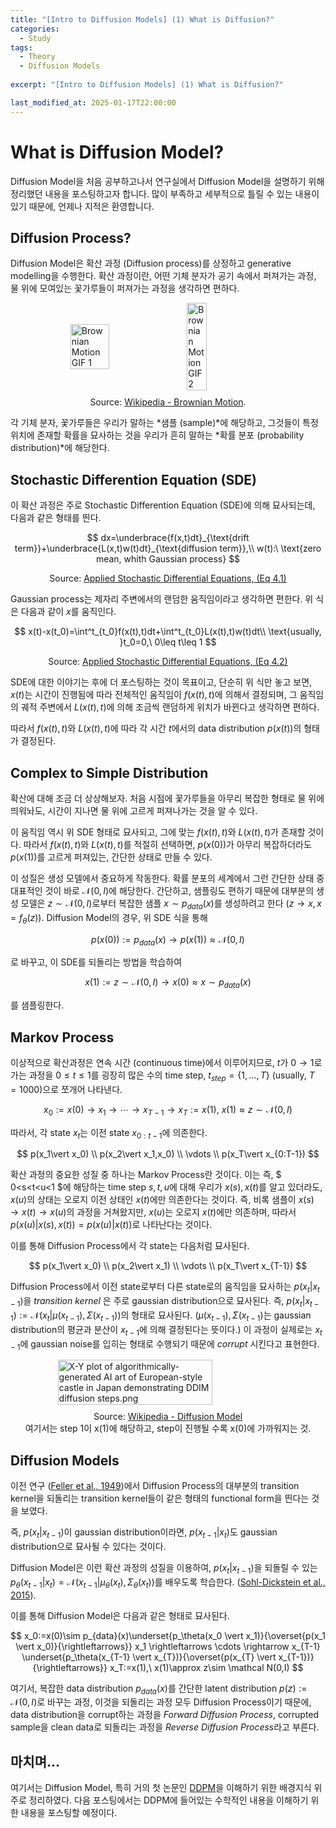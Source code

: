 ```yaml
---
title: "[Intro to Diffusion Models] (1) What is Diffusion?"
categories:
  - Study
tags:
  - Theory
  - Diffusion Models
  
excerpt: "[Intro to Diffusion Models] (1) What is Diffusion?"

last_modified_at: 2025-01-17T22:00:00
---
```


# What is Diffusion Model?

Diffusion Model을 처음 공부하고나서 연구실에서 Diffusion Model을 설명하기 위해 정리했던 내용을 포스팅하고자 합니다. 많이 부족하고 세부적으로 틀릴 수 있는 내용이 있기 때문에, 언제나 지적은 환영합니다.

## Diffusion Process?

Diffusion Model은 확산 과정 (Diffusion process)를 상정하고 generative modelling을 수행한다. 확산 과정이란, 어떤 기체 분자가 공기 속에서 퍼져가는 과정, 물 위에 모여있는 꽃가루들이 퍼져가는 과정을 생각하면 편하다. 

<div style="display: flex; justify-content: center; align-items: center; gap: 10px; width: 100%; flex-wrap: wrap;">
  <img src="https://upload.wikimedia.org/wikipedia/commons/9/97/2d_random_walk_ag_adatom_ag111.gif" alt="Brownian Motion GIF 1" style="width: 35%; height: auto;">
  <img src="https://upload.wikimedia.org/wikipedia/commons/c/c2/Brownian_motion_large.gif" alt="Brownian Motion GIF 2" style="width: 25%; height: auto;">
</div>
<p style="text-align: center; margin-top: 10px; font-size: 14px;">
  Source: <a href="https://en.wikipedia.org/wiki/Brownian_motion" target="_blank">Wikipedia - Brownian Motion</a>.
</p>

각 기체 분자, 꽃가루들은 우리가 말하는 *샘플 (sample)*에 해당하고, 그것들이 특정 위치에 존재할 확률을 묘사하는 것을 우리가 흔히 말하는 *확률 분포 (probability distribution)*에 해당한다. 

## Stochastic Differention Equation (SDE)

이 확산 과정은 주로 Stochastic Differention Equation (SDE)에 의해 묘사되는데, 다음과 같은 형태를 띈다.

$$
dx=\underbrace{f(x,t)dt}_{\text{drift term}}+\underbrace{L(x,t)w(t)dt}_{\text{diffusion term}},\\
w(t):\ \text{zero mean, whith Gaussian process}
$$

<p style="text-align: center; margin-top: 10px; font-size: 14px;">
  Source: <a href="https://users.aalto.fi/~asolin/sde-book/sde-book.pdf" target="_blank">Applied Stochastic Differential Equations, (Eq 4.1)</a>
</p>

Gaussian process는 제자리 주변에서의 랜덤한 움직임이라고 생각하면 편한다. 위 식은 다음과 같이 $x$를 움직인다.

$$
x(t)-x(t_0)=\int^t_{t_0}f(x(t),t)dt+\int^t_{t_0}L(x(t),t)w(t)dt\\
\text{usually, }t_0=0,\ 0\leq t\leq 1
$$

<p style="text-align: center; margin-top: 10px; font-size: 14px;">
  Source: <a href="https://users.aalto.fi/~asolin/sde-book/sde-book.pdf" target="_blank">Applied Stochastic Differential Equations, (Eq 4.2)</a>
</p>

SDE에 대한 이야기는 후에 더 포스팅하는 것이 목표이고, 단순히 위 식만 놓고 보면, $x(t)$는 시간이 진행됨에 따라 전체적인 움직임이 $f(x(t),t)$에 의해서 결정되며, 그 움직임의 궤적 주변에서 $L(x(t),t)$에 의해 조금씩 랜덤하게 위치가 바뀐다고 생각하면 편하다.

따라서 $f(x(t),t)$와 $L(x(t),t)$에 따라 각 시간 $t$에서의 data distribution $p(x(t))$의 형태가 결정된다.

## Complex to Simple Distribution

확산에 대해 조금 더 상상해보자. 처음 시점에 꽃가루들을 아무리 복잡한 형태로 물 위에 띄워놔도, 시간이 지나면 물 위에 고르게 퍼져나가는 것을 알 수 있다. 

이 움직임 역시 위 SDE 형태로 묘사되고, 그에 맞는 $f(x(t),t)$와 $L(x(t),t)$가 존재할 것이다. 따라서 $f(x(t),t)$와 $L(x(t),t)$를 적절히 선택하면, $p(x(0))$가 아무리 복잡하더라도 $p(x(1))$를 고르게 퍼져있는, 간단한 상태로 만들 수 있다. 

이 성질은 생성 모델에서 중요하게 작동한다. 확률 분포의 세계에서 그런 간단한 상태 중 대표적인 것이 바로 $\mathcal N(0, I)$에 해당한다. 간단하고, 샘플링도 편하기 때문에 대부분의 생성 모델은 $z\sim \mathcal N(0,I)$로부터 복잡한 샘플 $x\sim p_{data}(x)$를 생성하려고 한다 $(z\rightarrow x, x=f_{\theta}(z))$. Diffusion Model의 경우, 위 SDE 식을 통해 

$$ 
p(x(0)):=p_{data}(x)\rightarrow p(x(1))\approx \mathcal N(0,I)
$$

로 바꾸고, 이 SDE를 되돌리는 방법을 학습하여 

$$
x(1):=z\sim \mathcal N(0,I) \rightarrow x(0)\approx x\sim p_{data}(x)
$$

를 샘플링한다.

## Markov Process

이상적으로 확산과정은 연속 시간 (continuous time)에서 이루어지므로, $t$가 $0\rightarrow 1$로 가는 과정을 $0\leq t\leq 1$를 굉장히 많은 수의 time step, $t_{step}=\{1,\dots,T\}\ (\text{usually, $T=1000$})$으로 쪼개어 나타낸다.

$$
x_0:=x(0)\rightarrow x_1\rightarrow \cdots \rightarrow x_{T-1}\rightarrow x_T:=x(1),\ x(1)\approx z\sim \mathcal N(0,I)
$$

따라서, 각 state $x_t$는 이전 state $x_{0:t-1}$에 의존한다. 

$$
p(x_1\vert x_0) \\
p(x_2\vert x_1,x_0) \\
\vdots \\
p(x_T\vert x_{0:T-1})
$$

확산 과정의 중요한 성질 중 하나는 Markov Process란 것이다. 이는 즉, $ 0<s<t<u<1 $에 해당하는 time step $s, t, u$에 대해 우리가 $x(s),x(t)$를 알고 있더라도, $x(u)$의 상태는 오로지 이전 상태인 $x(t)$에만 의존한다는 것이다. 즉, 비록 샘플이 $x(s)\rightarrow x(t)\rightarrow x(u)$의 과정을 거쳐왔지만, $x(u)$는 오로지 $x(t)$에만 의존하며, 따라서 $p(x(u)\vert x(s),x(t))=p(x(u)\vert x(t))$로 나타난다는 것이다. 

이를 통해 Diffusion Process에서 각 state는 다음처럼 묘사된다.

$$
p(x_1\vert x_0) \\
p(x_2\vert x_1) \\
\vdots \\
p(x_T\vert x_{T-1})
$$

Diffusion Process에서 이전 state로부터 다른 state로의 움직임을 묘사하는 $p(x_t\vert x_{t-1})$을 $\textit{transition kernel}$ 은 주로 gaussian distribution으로 묘사된다. 즉, $p(x_t\vert x_{t-1}):=\mathcal N(x_t\vert \mu(x_{t-1}),\Sigma(x_{t-1}))$의 형태로 묘사된다. ($\mu(x_{t-1}),\Sigma(x_{t-1})$는 gaussian distribution의 평균과 분산이 $x_{t-1}$에 의해 결정된다는 뜻이다.) 이 과정이 실제로는 $x_{t-1}$에 gaussian noise를 입히는 형태로 수행되기 때문에 $corrupt$ 시킨다고 표현한다.

<div style="display: flex; justify-content: center; align-items: center; gap: 10px; width: 100%; flex-wrap: wrap;">
  <img src="https://upload.wikimedia.org/wikipedia/commons/9/99/X-Y_plot_of_algorithmically-generated_AI_art_of_European-style_castle_in_Japan_demonstrating_DDIM_diffusion_steps.png" alt="X-Y plot of algorithmically-generated AI art of European-style castle in Japan demonstrating DDIM diffusion steps.png"  style="width: 70%; height: auto;">
</div>
<p style="text-align: center; margin-top: 10px; font-size: 14px;">
  Source: <a href="https://en.wikipedia.org/wiki/Diffusion_model" target="_blank">Wikipedia - Diffusion Model</a><br>여기서는 step 1이 x(1)에 해당하고, step이 진행될 수록 x(0)에 가까워지는 것.
</p>

## Diffusion Models

이전 연구 ([Feller et al., 1949](https://digitalassets.lib.berkeley.edu/math/ucb/text/math_s1_article-21.pdf))에서 Diffusion Process의 대부분의 transition kernel을 되돌리는 transition kernel들이 같은 형태의 functional form을 띈다는 것을 보였다.

즉, $p(x_t\vert x_{t-1})$이 gaussian distribution이라면, $p(x_{t-1}\vert x_t)$도 gaussian distribution으로 묘사될 수 있다는 것이다.  

Diffusion Model은 이런 확산 과정의 성질을 이용하여, $p(x_t\vert x_{t-1})$을 되돌릴 수 있는 $p_\theta(x_{t-1}\vert x_t)=\mathcal N(x_{t-1}\vert \mu_\theta(x_t),\Sigma_\theta(x_t))$를 배우도록 학습한다. ([Sohl-Dickstein et al., 2015](https://arxiv.org/abs/1503.03585)). 

이를 통해 Diffusion Model은 다음과 같은 형태로 묘사된다.

$$
x_0:=x(0)\sim p_{data}(x)\underset{p_\theta(x_0 \vert x_1)}{\overset{p(x_1 \vert x_0)}{\rightleftarrows}} x_1 \rightleftarrows \cdots \rightarrow x_{T-1} \underset{p_\theta(x_{T-1} \vert x_{T})}{\overset{p(x_{T} \vert x_{T-1})}{\rightleftarrows}} x_T:=x(1),\ x(1)\approx z\sim \mathcal N(0,I)
$$

여기서, 복잡한 data distribution $p_{data}(x)$를 간단한 latent distribution $p(z):=\mathcal N(0,I)$로 바꾸는 과정, 이것을 되돌리는 과정 모두 Diffusion Process이기 때문에, data distribution을 corrupt하는 과정을 $\textit{Forward Diffusion Process}$, corrupted sample을 clean data로 되돌리는 과정을 $\textit{Reverse Diffusion Process}$라고 부른다.

## 마치며...

여기서는 Diffusion Model, 특히 거의 첫 논문인 [DDPM](https://arxiv.org/abs/2006.11239)을 이해하기 위한 배경지식 위주로 정리하였다. 다음 포스팅에서는 DDPM에 들어있는 수학적인 내용을 이해하기 위한 내용을 포스팅할 예정이다. 